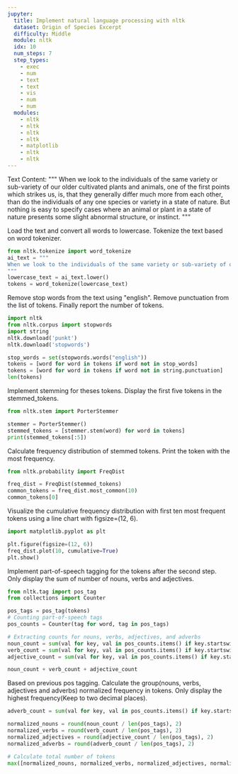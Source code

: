 ```yaml
---
jupyter:
  title: Implement natural language processing with nltk
  dataset: Origin of Species Excerpt
  difficulty: Middle
  module: nltk
  idx: 10
  num_steps: 7
  step_types:
    - exec
    - num
    - text
    - text
    - vis
    - num
    - num
  modules:
    - nltk
    - nltk
    - nltk
    - nltk
    - matplotlib
    - nltk
    - nltk
---
```


Text Content: """
When we look to the individuals of the same variety or sub-variety of our older cultivated plants and animals, one of the first points which strikes us, is, that they generally differ much more from each other, than do the individuals of any one species or variety in a state of nature. But nothing is easy to specify cases where an animal or plant in a state of nature presents some slight abnormal structure, or instinct.
"""

Load the text and convert all words to lowercase. Tokenize the text based on word tokenizer.

```python
from nltk.tokenize import word_tokenize
ai_text = """
When we look to the individuals of the same variety or sub-variety of our older cultivated plants and animals, one of the first points which strikes us, is, that they generally differ much more from each other, than do the individuals of any one species or variety in a state of nature. But nothing is easy to specify cases where an animal or plant in a state of nature presents some slight abnormal structure, or instinct.
"""
lowercase_text = ai_text.lower()
tokens = word_tokenize(lowercase_text)
```

Remove stop words from the text using "english". Remove punctuation from the list of tokens. Finally report the number of tokens.

```python
import nltk
from nltk.corpus import stopwords
import string
nltk.download('punkt')
nltk.download('stopwords')

stop_words = set(stopwords.words("english"))
tokens = [word for word in tokens if word not in stop_words]
tokens = [word for word in tokens if word not in string.punctuation]
len(tokens)
```

Implement stemming for theses tokens. Display the first five tokens in the stemmed_tokens.

```python
from nltk.stem import PorterStemmer

stemmer = PorterStemmer()
stemmed_tokens = [stemmer.stem(word) for word in tokens]
print(stemmed_tokens[:5])
```

Calculate frequency distribution of stemmed tokens. Print the token with the most frequency. 
```python
from nltk.probability import FreqDist

freq_dist = FreqDist(stemmed_tokens)
common_tokens = freq_dist.most_common(10)
common_tokens[0]
```

Visualize the cumulative frequency distribution with first ten most frequent tokens using a line chart with figsize=(12, 6).
```python
import matplotlib.pyplot as plt

plt.figure(figsize=(12, 6))
freq_dist.plot(10, cumulative=True)
plt.show()
```

Implement part-of-speech tagging for the tokens after the second step. Only display the sum of number of nouns, verbs and adjectives.

```python
from nltk.tag import pos_tag
from collections import Counter

pos_tags = pos_tag(tokens)
# Counting part-of-speech tags
pos_counts = Counter(tag for word, tag in pos_tags)

# Extracting counts for nouns, verbs, adjectives, and adverbs
noun_count = sum(val for key, val in pos_counts.items() if key.startswith('N'))
verb_count = sum(val for key, val in pos_counts.items() if key.startswith('V'))
adjective_count = sum(val for key, val in pos_counts.items() if key.startswith('J'))

noun_count + verb_count + adjective_count
```

Based on previous pos tagging. Calculate the group(nouns, verbs, adjectives and adverbs) normalized frequency in tokens. Only display the highest frequency(Keep to two decimal places).


```python
adverb_count = sum(val for key, val in pos_counts.items() if key.startswith('R'))

normalized_nouns = round(noun_count / len(pos_tags), 2)
normalized_verbs = round(verb_count / len(pos_tags), 2)
normalized_adjectives = round(adjective_count / len(pos_tags), 2)
normalized_adverbs = round(adverb_count / len(pos_tags), 2)

# Calculate total number of tokens
max([normalized_nouns, normalized_verbs, normalized_adjectives, normalized_adverbs])
```